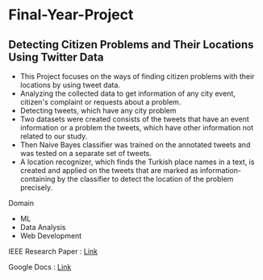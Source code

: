 # Final-Year-Project

## Detecting Citizen Problems and Their Locations Using Twitter Data 

  - This Project focuses on the ways of finding citizen problems with their locations by using tweet data.
  - Analyzing the collected data to get information of any city event, citizen's complaint or requests about a problem.
  - Detecting tweets, which have any city problem
  - Two datasets were created consists of the tweets that have an event information or a problem the tweets, which have other information not related to our study. 
  - Then Naive Bayes classifier was trained on the annotated tweets and was tested on a separate set of tweets. 
  - A location recognizer, which finds the Turkish place names in a text, is created and applied on the tweets that are marked as information-containing by the classifier to detect the location of the problem precisely. 
  
   Domain 
   - ML
   - Data Analysis
   - Web Development 
  
IEEE Research Paper : [Link](https://github.com/R-A-N-N/Final-Year-Project/blob/e675a4cad377faa9aa9b15cdb596216ab5abb084/Detecting%20Citizen%20Problems%20and%20Their%20Locations%20Using%20Twitter%20Data.pdf)


Google Docs :  [Link](https://docs.google.com/document/d/1oBPIi1p9BEuIUG051El2xtv6g9PlOi2JwpToZjHSzHs/edit)
